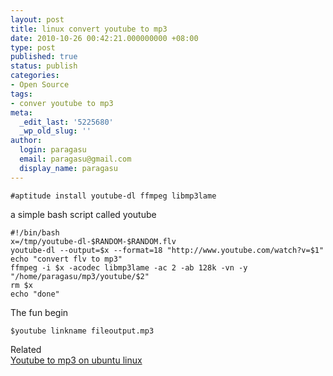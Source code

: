 ```yaml
---
layout: post
title: linux convert youtube to mp3
date: 2010-10-26 00:42:21.000000000 +08:00
type: post
published: true
status: publish
categories:
- Open Source
tags:
- conver youtube to mp3
meta:
  _edit_last: '5225680'
  _wp_old_slug: ''
author:
  login: paragasu
  email: paragasu@gmail.com
  display_name: paragasu
---
```

    #aptitude install youtube-dl ffmpeg libmp3lame

a simple bash script called youtube

    #!/bin/bash
    x=/tmp/youtube-dl-$RANDOM-$RANDOM.flv
    youtube-dl --output=$x --format=18 "http://www.youtube.com/watch?v=$1"
    echo "convert flv to mp3"
    ffmpeg -i $x -acodec libmp3lame -ac 2 -ab 128k -vn -y "/home/paragasu/mp3/youtube/$2"
    rm $x
    echo "done"

The fun begin

    $youtube linkname fileoutput.mp3

Related  
[Youtube to mp3 on ubuntu linux](http://hubpages.com/hub/Youtube-to-MP3-on-Ubuntu-Linux)
